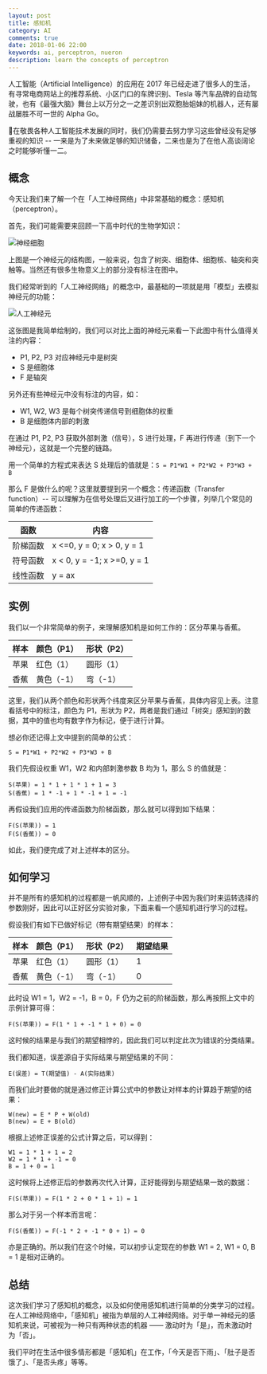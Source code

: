 ```yaml
---
layout: post
title: 感知机
category: AI
comments: true
date: 2018-01-06 22:00
keywords: ai, perceptron, nueron
description: learn the concepts of perceptron
---
```


人工智能（Artificial Intelligence）的应用在 2017 年已经走进了很多人的生活，有寻常电商网站上的推荐系统、小区门口的车牌识别、Tesla 等汽车品牌的自动驾驶，也有《最强大脑》舞台上以万分之一之差识别出双胞胎姐妹的机器人，还有屡战屡胜不可一世的 Alpha Go。

在敬畏各种人工智能技术发展的同时，我们仍需要去努力学习这些曾经没有足够重视的知识 -- 一来是为了未来做足够的知识储备，二来也是为了在他人高谈阔论之时能够听懂一二。

## 概念

今天让我们来了解一个在「人工神经网络」中非常基础的概念：感知机（perceptron）。

首先，我们可能需要来回顾一下高中时代的生物学知识：

![神经细胞](http://7b1exy.com1.z0.glb.clouddn.com/ai-nueron-2.png)

上图是一个神经元的结构图，一般来说，包含了树突、细胞体、细胞核、轴突和突触等。当然还有很多生物意义上的部分没有标注在图中。

我们经常听到的「人工神经网络」的概念中，最基础的一项就是用「模型」去模拟神经元的功能：

![人工神经元](http://7b1exy.com1.z0.glb.clouddn.com/ai-nueron.png)

这张图是我简单绘制的，我们可以对比上面的神经元来看一下此图中有什么值得关注的内容：

- P1, P2, P3 对应神经元中是树突
- S 是细胞体
- F 是轴突

另外还有些神经元中没有标注的内容，如：

- W1, W2, W3 是每个树突传递信号到细胞体的权重
- B 是细胞体内部的刺激

在通过 P1, P2, P3 获取外部刺激（信号），S 进行处理，F 再进行传递（到下一个神经元），这就是一个完整的链路。

用一个简单的方程式来表达 S 处理后的值就是：`S = P1*W1 + P2*W2 + P3*W3 + B`

那么 F 是做什么的呢？这里就要提到另一个概念：传递函数（Transfer function）-- 可以理解为在信号处理后又进行加工的一个步骤，列举几个常见的简单的传递函数：

函数 | 内容
----|------
阶梯函数 | x <=0, y = 0; x > 0, y = 1
符号函数 | x < 0, y = -1; x >=0, y = 1
线性函数 | y = ax

## 实例

我们以一个非常简单的例子，来理解感知机是如何工作的：区分苹果与香蕉。

样本 | 颜色（P1）| 形状（P2）
----|----------|-----------
苹果 | 红色（1） | 圆形（1）
香蕉 | 黄色（-1）| 弯（-1）

这里，我们从两个颜色和形状两个纬度来区分苹果与香蕉，具体内容见上表。注意看括号中的标注，颜色为 P1，形状为 P2，两者是我们通过「树突」感知到的数据，其中的值也均有数字作为标记，便于进行计算。

想必你还记得上文中提到的简单的公式：

```
S = P1*W1 + P2*W2 + P3*W3 + B
```

我们先假设权重 W1，W2 和内部刺激参数 B 均为 1，那么 S 的值就是：

```
S(苹果) = 1 * 1 + 1 * 1 + 1 = 3
S(香蕉) = 1 * -1 + 1 * -1 + 1 = -1
```

再假设我们应用的传递函数为阶梯函数，那么就可以得到如下结果：

```
F(S(苹果)) = 1
F(S(香蕉)) = 0
```

如此，我们便完成了对上述样本的区分。

## 如何学习

并不是所有的感知机的过程都是一帆风顺的，上述例子中因为我们时来运转选择的参数刚好，因此可以正好区分实验对象，下面来看一个感知机进行学习的过程。

假设我们有如下已做好标记（带有期望结果）的样本：

样本 | 颜色（P1）| 形状（P2） | 期望结果
----|----------|-----------|---------
苹果 | 红色（1） | 圆形（1）  | 1
香蕉 | 黄色（-1）| 弯（-1）   | 0

此时设 W1 = 1，W2 = -1，B = 0，F 仍为之前的阶梯函数，那么再按照上文中的示例计算可得：

```
F(S(苹果)) = F(1 * 1 + -1 * 1 + 0) = 0
```

这时候的结果是与我们的期望相悖的，因此我们可以判定此次为错误的分类结果。

我们都知道，误差源自于实际结果与期望结果的不同：

```
E(误差) = T(期望值) - A(实际结果)
```

而我们此时要做的就是通过修正计算公式中的参数让对样本的计算趋于期望的结果：

```
W(new) = E * P + W(old)
B(new) = E + B(old)
```

根据上述修正误差的公式计算之后，可以得到：

```
W1 = 1 * 1 + 1 = 2
W2 = 1 * 1 + -1 = 0
B = 1 + 0 = 1
```

这时候将上述修正后的参数再次代入计算，正好能得到与期望结果一致的数据：

```
F(S(苹果)) = F(1 * 2 + 0 * 1 + 1) = 1
```

那么对于另一个样本而言呢：

```
F(S(香蕉)) = F(-1 * 2 + -1 * 0 + 1) = 0
```

亦是正确的。所以我们在这个时候，可以初步认定现在的参数 W1 = 2, W1 = 0, B = 1 是相对正确的。

## 总结

这次我们学习了感知机的概念，以及如何使用感知机进行简单的分类学习的过程。在人工神经网络中，「感知机」被指为单层的人工神经网络。对于单一神经元的感知机来说，可被视为一种只有两种状态的机器 —— 激动时为「是」，而未激动时为「否」。

我们平时在生活中很多情形都是「感知机」在工作，「今天是否下雨」、「肚子是否饿了」、「是否头疼」等等。
